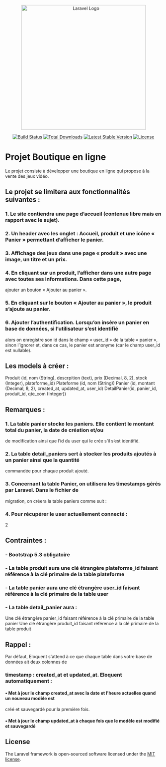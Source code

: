 <p align="center"><a href="https://laravel.com" target="_blank"><img src="https://raw.githubusercontent.com/laravel/art/master/logo-lockup/5%20SVG/2%20CMYK/1%20Full%20Color/laravel-logolockup-cmyk-red.svg" width="400" alt="Laravel Logo"></a></p>

<p align="center">
<a href="https://github.com/laravel/framework/actions"><img src="https://github.com/laravel/framework/workflows/tests/badge.svg" alt="Build Status"></a>
<a href="https://packagist.org/packages/laravel/framework"><img src="https://img.shields.io/packagist/dt/laravel/framework" alt="Total Downloads"></a>
<a href="https://packagist.org/packages/laravel/framework"><img src="https://img.shields.io/packagist/v/laravel/framework" alt="Latest Stable Version"></a>
<a href="https://packagist.org/packages/laravel/framework"><img src="https://img.shields.io/packagist/l/laravel/framework" alt="License"></a>
</p>

# Projet Boutique en ligne
Le projet consiste à développer une boutique en ligne qui propose à la vente des jeux vidéo.
## Le projet se limitera aux fonctionnalités suivantes :
### 1. Le site contiendra une page d’accueil (contenue libre mais en rapport avec le sujet).
### 2. Un header avec les onglet : Accueil, produit et une icône « Panier » permettant d’afficher le panier.
### 3. Affichage des jeux dans une page « produit » avec une image, un titre et un prix.
### 4. En cliquant sur un produit, l’afficher dans une autre page avec toutes ses informations. Dans cette page, 
ajouter un bouton « Ajouter au panier ».
### 5. En cliquant sur le bouton « Ajouter au panier », le produit s’ajoute au panier.
### 6. Ajouter l’authentification. Lorsqu’on insère un panier en base de données, si l’utilisateur s’est identifié 
alors on enregistre son id dans le champ « user_id » de la table « panier », sinon l’ignorer et, dans ce 
cas, le panier est anonyme (car le champ user_id est nullable).
## Les models à créer :
Produit (id, nom (String), descrpition (text), prix (Decimal, 8, 2), stock (Integer), plateforme_id)
Plateforme (id, nom (String))
Panier (id, montant (Decimal, 8, 2), created_at, updated_at, user_id)
DetailPanier(id, panier_id, produit_id, qte_com (Integer))
## Remarques :
### 1. La table panier stocke les paniers. Elle contient le montant total du panier, la date de création et/ou 
de modification ainsi que l’id du user qui le crée s’il s’est identifié.
### 2. La table detail_paniers sert à stocker les produits ajoutés à un panier ainsi que la quantité 
commandée pour chaque produit ajouté.
### 3. Concernant la table Panier, on utilisera les timestamps gérés par Laravel. Dans le fichier de 
migration, on créera la table paniers comme suit :
### 4. Pour récupérer le user actuellement connecté :
2
## Contraintes :
### - Bootstrap 5.3 obligatoire
### - La table produit aura une clé étrangère plateforme_id faisant référence à la clé primaire de la table  plateforme
### - La table panier aura une clé étrangère user_id faisant référence à la clé primaire de la table user
### - La table detail_panier aura : 
Une clé étrangère panier_id faisant référence à la clé primaire de la table panier
Une clé étrangère produit_id faisant référence à la clé primaire de la table produit
## Rappel :
Par défaut, Eloquent s'attend à ce que chaque table dans votre base de données ait deux colonnes de 
### timestamp : created_at et updated_at. Eloquent automatiquement :
#### • Met à jour le champ created_at avec la date et l'heure actuelles quand un nouveau modèle est 
créé et sauvegardé pour la première fois.
#### • Met à jour le champ updated_at à chaque fois que le modèle est modifié et sauvegardé
## License

The Laravel framework is open-sourced software licensed under the [MIT license](https://opensource.org/licenses/MIT).
